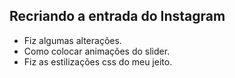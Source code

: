 ## Recriando a entrada do Instagram
* Fiz algumas alterações.
* Como colocar animações do slider.
* Fiz as estilizações css do meu jeito.